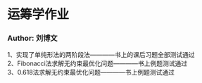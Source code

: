 # 运筹学作业
### Author: 刘博文
1、实现了单纯形法的两阶段法————书上的课后习题全部测试通过  
2、Fibonacci法求解无约束最优化问题————书上例题测试通过  
3、0.618法求解无约束最优化问题————书上例题测试通过
